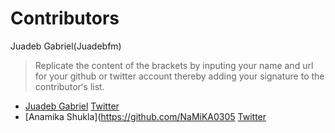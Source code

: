 # Contributors

Juadeb Gabriel(Juadebfm)

> Replicate the content of the brackets by inputing your name and url for your github or twitter account thereby adding your signature to the contributorʻs list.

- [Juadeb Gabriel](https://github.com/Juadebfm) [Twitter](https://twitter.com/Juadeb1)
- [Anamika Shukla](https://github.com/NaMiKA0305 [Twitter](https://twitter.com/anushri67306019)
